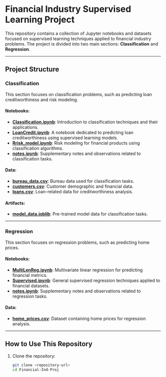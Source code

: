 # Financial Industry Supervised Learning Project

This repository contains a collection of Jupyter notebooks and datasets focused on supervised learning techniques applied to financial industry problems. The project is divided into two main sections: **Classification** and **Regression**.

---

## Project Structure

### Classification
This section focuses on classification problems, such as predicting loan creditworthiness and risk modeling.

#### Notebooks:
- **[Classification.ipynb](Classification/Classification.ipynb)**: Introduction to classification techniques and their applications.
- **[LoanCredit.ipynb](Classification/LoanCredit.ipynb)**: A notebook dedicated to predicting loan creditworthiness using supervised learning models.
- **[Rrisk_model.ipynb](Classification/Rrisk_model.ipynb)**: Risk modeling for financial products using classification algorithms.
- **[notes.ipynb](Classification/notes.ipynb)**: Supplementary notes and observations related to classification tasks.

#### Data:
- **[bureau_data.csv](Classification/data/bureau_data.csv)**: Bureau data used for classification tasks.
- **[customers.csv](Classification/data/customers.csv)**: Customer demographic and financial data.
- **[loans.csv](Classification/data/loans.csv)**: Loan-related data for creditworthiness analysis.

#### Artifacts:
- **[model_data.joblib](Classification/artifacts/model_data.joblib)**: Pre-trained model data for classification tasks.

---

### Regression
This section focuses on regression problems, such as predicting home prices.

#### Notebooks:
- **[MultiLenReg.ipynb](Regression/MultiLenReg.ipynb)**: Multivariate linear regression for predicting financial metrics.
- **[Supervised.ipynb](Regression/Supervised.ipynb)**: General supervised regression techniques applied to financial datasets.
- **[notes.ipynb](Regression/notes.ipynb)**: Supplementary notes and observations related to regression tasks.

#### Data:
- **[home_prices.csv](Regression/data/home_prices.csv)**: Dataset containing home prices for regression analysis.

---

## How to Use This Repository

1. Clone the repository:
   ```bash
   git clone <repository-url>
   cd Financial-Ind-Proj